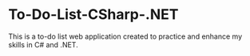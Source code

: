 # To-Do-List-CSharp-.NET
This is a to-do list web application created to practice and enhance my skills in C# and .NET.
